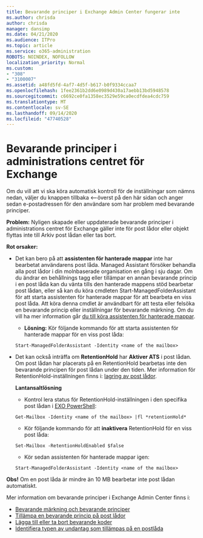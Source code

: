 ```yaml
---
title: Bevarande principer i Exchange Admin Center fungerar inte
ms.author: chrisda
author: chrisda
manager: dansimp
ms.date: 04/21/2020
ms.audience: ITPro
ms.topic: article
ms.service: o365-administration
ROBOTS: NOINDEX, NOFOLLOW
localization_priority: Normal
ms.custom:
- "308"
- "3100007"
ms.assetid: a48fd5fd-4af7-4d5f-b617-b0f9334ccaa7
ms.openlocfilehash: 1fee2361b2dd6e0989d430a17aebb13bd5948578
ms.sourcegitcommit: c6692ce0fa1358ec3529e59ca0ecdfdea4cdc759
ms.translationtype: MT
ms.contentlocale: sv-SE
ms.lasthandoff: 09/14/2020
ms.locfileid: "47740528"
---
```

# <a name="retention-policies-in-exchange-admin-center"></a>Bevarande principer i administrations centret för Exchange

Om du vill att vi ska köra automatisk kontroll för de inställningar som nämns nedan, väljer du knappen tillbaka <--överst på den här sidan och anger sedan e-postadressen för den användare som har problem med bevarande principer.

 **Problem:** Nyligen skapade eller uppdaterade bevarande principer i administrations centret för Exchange gäller inte för post lådor eller objekt flyttas inte till Arkiv post lådan eller tas bort. 
  
 **Rot orsaker:**
  
- Det kan bero på att **assistenten för hanterade mappar** inte har bearbetat användarens post låda. Managed Assistant försöker behandla alla post lådor i din molnbaserade organisation en gång i sju dagar. Om du ändrar en behållnings tagg eller tillämpar en annan bevarande princip i en post låda kan du vänta tills den hanterade mappens stöd bearbetar post lådan, eller så kan du köra cmdleten Start-ManagedFolderAssistant för att starta assistenten för hanterade mappar för att bearbeta en viss post låda. Att köra denna cmdlet är användbart för att testa eller felsöka en bevarande princip eller inställningar för bevarande märkning. Om du vill ha mer information går [du till köra assistenten för hanterade mappar](https://msdn.microsoft.com/library/gg271153%28v=exchsrvcs.149%29.aspx#managedfolderassist).
    
  - **Lösning:** Kör följande kommando för att starta assistenten för hanterade mappar för en viss post låda:
    
  ```
  Start-ManagedFolderAssistant -Identity <name of the mailbox>
  ```

- Det kan också inträffa om **RetentionHold** har **Aktiver ATS** i post lådan. Om post lådan har placerats på en RetentionHold bearbetas inte den bevarande principen för post lådan under den tiden. Mer information för RetentionHold-inställningen finns i: [lagring av post lådor](https://docs.microsoft.com/exchange/security-and-compliance/messaging-records-management/mailbox-retention-hold).
    
    **Lantansaltlösning**
    
  - Kontrol lera status för RetentionHold-inställningen i den specifika post lådan i [EXO PowerShell](https://docs.microsoft.com/powershell/exchange/exchange-online/connect-to-exchange-online-powershell/connect-to-exchange-online-powershell?view=exchange-ps):
    
  ```
  Get-Mailbox -Identity <name of the mailbox> |fl *retentionHold*
  ```

  - Kör följande kommando för att **inaktivera** RetentionHold för en viss post låda:
    
  ```
  Set-Mailbox -RetentionHoldEnabled $false
  ```

  - Kör sedan assistenten för hanterade mappar igen:
    
  ```
  Start-ManagedFolderAssistant -Identity <name of the mailbox>
  ```

 **Obs!** Om en post låda är mindre än 10 MB bearbetar inte post lådan automatiskt.
 
Mer information om bevarande principer i Exchange Admin Center finns i:
- [Bevarande märkning och bevarande principer](https://docs.microsoft.com/exchange/security-and-compliance/messaging-records-management/retention-tags-and-policies)
- [Tillämpa en bevarande princip på post lådor](https://docs.microsoft.com/exchange/security-and-compliance/messaging-records-management/apply-retention-policy)
- [Lägga till eller ta bort bevarande koder](https://docs.microsoft.com/exchange/security-and-compliance/messaging-records-management/add-or-remove-retention-tags)
- [Identifiera typen av undantag som tillämpas på en postlåda](https://docs.microsoft.com/microsoft-365/compliance/identify-a-hold-on-an-exchange-online-mailbox)
